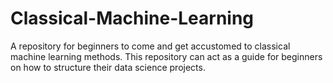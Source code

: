 # Classical-Machine-Learning
A repository for beginners to come and get accustomed to classical machine learning methods. This repository can act as a guide for beginners on how to structure their data science projects.
